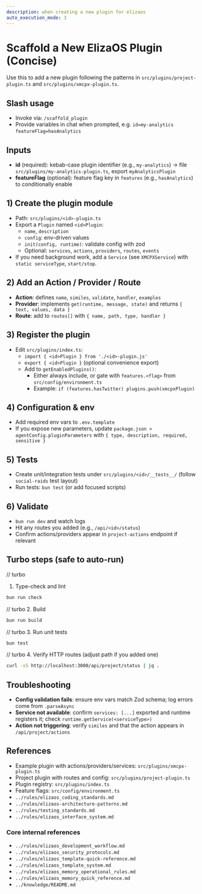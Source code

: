 ```yaml
---
description: when creating a new plugin for elizaos
auto_execution_mode: 3
---
```


# Scaffold a New ElizaOS Plugin (Concise)

Use this to add a new plugin following the patterns in `src/plugins/project-plugin.ts` and `src/plugins/xmcpx-plugin.ts`.

## Slash usage
- Invoke via: `/scaffold_plugin`
- Provide variables in chat when prompted, e.g. `id=my-analytics` `featureFlag=hasAnalytics`

## Inputs
- __id__ (required): kebab-case plugin identifier (e.g., `my-analytics`) → file `src/plugins/my-analytics-plugin.ts`, export `myAnalyticsPlugin`
- __featureFlag__ (optional): feature flag key in `features` (e.g., `hasAnalytics`) to conditionally enable

## 1) Create the plugin module
- Path: `src/plugins/<id>-plugin.ts`
- Export a `Plugin` named `<id>Plugin`:
  - `name`, `description`
  - `config`: env-driven values
  - `init(config, runtime)`: validate config with zod
  - Optional: `services`, `actions`, `providers`, `routes`, `events`
- If you need background work, add a `Service` (see `XMCPXService`) with `static serviceType`, `start/stop`.

## 2) Add an Action / Provider / Route
- __Action__: defines `name`, `similes`, `validate`, `handler`, `examples`
- __Provider__: implements `get(runtime, message, state)` and returns `{ text, values, data }`
- __Route__: add to `routes[]` with `{ name, path, type, handler }`

## 3) Register the plugin
- Edit `src/plugins/index.ts`:
  - `import { <id>Plugin } from './<id>-plugin.js'`
  - `export { <id>Plugin }` (optional convenience export)
  - Add to `getEnabledPlugins()`:
    - Either always include, or gate with `features.<flag>` from `src/config/environment.ts`
    - Example: `if (features.hasTwitter) plugins.push(xmcpxPlugin)`

## 4) Configuration & env
- Add required env vars to `.env.template`
- If you expose new parameters, update `package.json > agentConfig.pluginParameters` with `{ type, description, required, sensitive }`

## 5) Tests
- Create unit/integration tests under `src/plugins/<id>/__tests__/` (follow `social-raids` test layout)
- Run tests: `bun test` (or add focused scripts)

## 6) Validate
- `bun run dev` and watch logs
- Hit any routes you added (e.g., `/api/<id>/status`)
- Confirm actions/providers appear in `project-actions` endpoint if relevant

## Turbo steps (safe to auto-run)
// turbo
1. Type-check and lint
```bash
bun run check
```
// turbo
2. Build
```bash
bun run build
```
// turbo
3. Run unit tests
```bash
bun test
```
// turbo
4. Verify HTTP routes (adjust path if you added one)
```bash
curl -sS http://localhost:3000/api/project/status | jq .
```

## Troubleshooting
- __Config validation fails__: ensure env vars match Zod schema; log errors come from `.parseAsync`
- __Service not available__: confirm `services: [...]` exported and runtime registers it; check `runtime.getService(<serviceType>)`
- __Action not triggering__: verify `similes` and that the action appears in `/api/project/actions`

## References
- Example plugin with actions/providers/services: `src/plugins/xmcpx-plugin.ts`
- Project plugin with routes and config: `src/plugins/project-plugin.ts`
- Plugin registry: `src/plugins/index.ts`
- Feature flags: `src/config/environment.ts`
- `../rules/elizaos_coding_standards.md`
- `../rules/elizaos-architecture-patterns.md`
- `../rules/testing_standards.md`
- `../rules/elizaos_interface_system.md`

### Core internal references
- `../rules/elizaos_development_workflow.md`
- `../rules/elizaos_security_protocols.md`
- `../rules/elizaos_template-quick-reference.md`
- `../rules/elizaos_template_system.md`
- `../rules/elizaos_memory_operational_rules.md`
- `../rules/elizaos_memory_quick_reference.md`
- `../knowledge/README.md`
